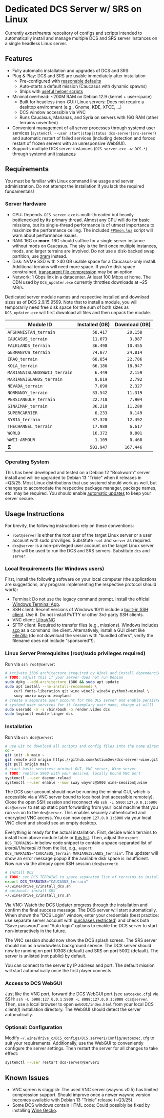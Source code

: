 # Dedicated DCS Server w/ SRS on Linux

Currently *experimental* repository of configs and scripts intended to
automatically install and manage multiple DCS and SRS server instances
on a single headless Linux server.


## Features

* Fully automatic installation and upgrades of DCS and SRS
* Plug & Play: DCS and SRS are usable immediately after installation
  * Pre-configured with [reasonable defaults](./.wine/drive_c/DCS_configs/DCS_defaults/Config/)
  * Auto-starts a default mission (Caucasus with dynamic spawns)
  * Ships with [useful helper scripts](./.wine/drive_c/DCS_configs/DCS_defaults/Scripts/Hooks/)
* Minimal overhead: ~200M RAM on Debian 12.9 (kernel + user-space)
  * Built for headless (non-GUI) Linux servers:
    Does not require a desktop environment (e.g., Gnome, KDE, XFCE, ...)
  * DCS window accessible via VNC
  * Runs Caucasus, Marianas, and Syria on servers with 16G RAM (other terrains unverified)
* Convenient management of all server processes through systemd user services
  (`systemctl --user start|stop|status dcs-server|srs-server`) and automatic
  restart of failed services (including detection and forced restart of frozen
  servers with an unresponsive WebGUI).
* Supports multiple DCS server instances (`DCS_server.exe -w DCS.*`) through
  systemd unit [instances](https://www.freedesktop.org/software/systemd/man/latest/systemd.unit.html#Description)


## Requirements

You must be familiar with Linux command line usage and server administration.
Do not attempt the installation if you lack the required fundamentals!

### Server Hardware

* CPU: Depends. `DCS_server.exe` is multi-threaded but heavily bottlenecked by
  its primary thread. Almost any CPU will do for basic missions, but its
  single-thread performance is of utmost importance to maximize the performance
  ceiling. The included [`FPSmon.lua`](.wine/drive_c/DCS_configs/DCS_defaults/Scripts/Hooks/FPSmon.lua)
  script will warn about performance issues.
* RAM: 16G or **more**. 16G should suffice for a single server instance without
  mods on Caucasus. The sky is the limit once multiple instances, mods, and
  larger terrains are involved. Do not use a disk-backed swap partition, use
  [zram](https://packages.debian.org/stable/systemd-zram-generator) instead.
* Disk: NVMe SSD with >40 GB usable space for a Caucasus-only install.
  Additional terrains will need more space. If you're disk space constrained,
  [transparent file compression](https://btrfs.readthedocs.io/en/latest/Compression.html)
  may be an option.
* Network: 1 Gbps link in a datacenter. At least 100 Mbps at home.
  The CDN used by `DCS_updater.exe` currently throttles downloads at ~25 MB/s.

Dedicated server module names and respective installed and download sizes as of
DCS 2.9.15.9599. Note that to install a module, you will temporarily need free
disk space for the sum of both sizes as `DCS_updater.exe` will first download
all files and then unpack the module.

| Module ID                    | Installed (GB) | Download (GB) |
| ---------------------------- | -------------- | ------------- |
| `AFGHANISTAN_terrain       ` | `      58.417` | `     20.158` |
| `CAUCASUS_terrain          ` | `      11.073` | `      3.987` |
| `FALKLANDS_terrain         ` | `      36.498` | `     10.455` |
| `GERMANYCW_terrain         ` | `      74.077` | `     24.814` |
| `IRAQ_terrain              ` | `      68.854` | `     22.786` |
| `KOLA_terrain              ` | `      66.186` | `     18.947` |
| `MARIANAISLANDSWWII_terrain` | `       6.449` | `      2.159` |
| `MARIANAISLANDS_terrain    ` | `       9.819` | `      2.792` |
| `NEVADA_terrain            ` | `       7.090` | `      2.327` |
| `NORMANDY_terrain          ` | `      33.542` | `     11.319` |
| `PERSIANGULF_terrain       ` | `      22.718` | `      7.904` |
| `SINAIMAP_terrain          ` | `      36.210` | `     11.280` |
| `SUPERCARRIER              ` | `       0.233` | `      0.149` |
| `SYRIA_terrain             ` | `      37.320` | `     12.492` |
| `THECHANNEL_terrain        ` | `      17.980` | `      6.617` |
| `WORLD                     ` | `      16.372` | `      8.801` |
| `WWII-ARMOUR               ` | `       1.109` | `      0.460` |
| **Σ**                        | `     503.947` | `    167.446` |

### Operating System

This has been developed and tested on a Debian 12 "Bookworm" server install
and will be upgraded to Debian 13 "Trixie" when it releases in ~Q3/25. Most
Linux distributions that use systemd should work as well, but changes to
accomodate the respective package manager, package names, etc. may be required.
You should enable [automatic updates](https://wiki.debian.org/UnattendedUpgrades)
to keep your server secure.


## Usage Instructions

For brevity, the following instructions rely on these conventions:

* `root@server` is either the root user of the target Linux server or a user
  account with sudo proviliges. Substitute `root` and `server` as required.
* `dcs@server` is a non-privileged user account on the target Linux server that
  will be used to run the DCS and SRS servers. Substitute `dcs` and `server`.

### Local Requirements (for Windows users)

First, install the following software on your local computer (the applications
are suggestions; any program implementing the respective protocol should work):

* Terminal: Do not use the legacy command prompt. Install the official
  [Windows Terminal App](https://aka.ms/terminal).
* SSH client: Recent versions of Windows 10/11 include a
  [built-in SSH client](https://learn.microsoft.com/en-us/windows/terminal/tutorials/ssh).
  Use it. Do not install PuTTY or other 3rd-party SSH clients.
* VNC client: [UltraVNC](https://github.com/ultravnc/UltraVNC/)
* SFTP client: Required to transfer files (e.g., missions). Windows includes
  [scp](https://learn.microsoft.com/en-us/azure/virtual-machines/copy-files-to-vm-using-scp)
  as a command line client. Alternatively, install a GUI client like
  [FileZilla](https://filezilla-project.org/download.php?show_all=1)
  (do not download the version with "bundled offers", verify the filename does
  not include "sponsored"!).

### Linux Server Prerequisites (root/sudo privileges required)

Run via `ssh root@server`:

```sh
# Activate i386 architecture (required by Wine) and install dependencies
# TODO: adjust this if your server does not run Debian
sudo dpkg --add-architecture i386 && sudo apt update
sudo apt install --no-install-recommends \
	curl fonts-liberation git wine wine32 wine64 python3-minimal \
	sway unzip wayvnc xwayland
# Create a separate user account for the DCS server and enable persistent
# systemd user services for it (exemplary user name, change at will)
sudo useradd -m -s /bin/bash -G render,video dcs
sudo loginctl enable-linger dcs
```

### Installation

Run via `ssh dcs@server`: 

```sh
# use Git to download all scripts and config files into the home directory
cd ~
git init -b main ~
git remote add origin https://github.com/ActiumDev/dcs-server-wine.git
git pull origin main
# start basic services: minimal GUI, VNC server, Wine server
# TODO: replace 5900 with your desired, locally bound VNC port
systemctl --user daemon-reload
systemctl --user enable --now sway wayvnc@5900 wine-session@.wine
```

The DCS user account should now be running the minimal GUI, which is accessible
via a VNC server bound to localhost (not accessible remotely). Close the open
SSH session and reconnect via `ssh -L 5900:127.0.0.1:5900 dcs@server` to set
up static port forwarding from your local machine that you run `ssh` on to the
`dcs@server`. This enables securely authenticated and encrypted VNC access.
You can now open `127.0.0.1:5900` via your local VNC client and should see an
empty desktop.

Everything is ready for the actual installation. First, decide which terrains
to install from above module table or [this list](https://forum.dcs.world/topic/324040-eagle-dynamics-modular-dedicated-server-installer/).
Then, adjust the `export DCS_TERRAINS=` in below code snippet to contain a
space-separated list of *Install/Uninstall id* from the list, e.g.,
`export DCS_TERRAINS="CAUCASUS_terrain MARIANAISLANDS_terrain"`. The updater
will show an error message popup if the available disk space is insufficient.
Now run via the already open SSH session (`dcs@server`):

```sh
# install DCS
# TODO: set DCS_TERRAINS to space separated list of terrains to install
export DCS_TERRAINS="CAUCASUS_terrain"
~/.wine/drive_c/install_dcs.sh
# optional: install SRS
~/.wine/drive_c/install_srs.sh
```

Via VNC: Watch the DCS Updater progress through the installation and confirm
the final success message. The DCS server will start automatically. When shown
the "DCS Login" window, enter your credentials (best practice: use separate
server account with [purchases restricted](https://forum.dcs.world/topic/338207-restrict-purchases-on-server-account-option/#comment-5347613))
and check both "Save password" and "Auto login" options to enable the DCS
server to start non-interactively in the future.

The VNC session should now show the DCS splash screen. The SRS server should
run as a windowless background service. The DCS server should now be running
on port 10308 (default) and SRS on port 5002 (default).
The server is unlisted (not public) by default.

You can connect to the server by IP address and port. The default mission will
start automatically once the first player connects.

### Access to DCS WebGUI

Just like the VNC port, forward the DCS WebGUI port (see `autoexec.cfg`) via
SSH: `ssh -L 5900:127.0.0.1:5900 -L 8088:127.0.0.1:8088 dcs@server`.
Then, use a local browser to open `WebGUI/index.html` from your local DCS
client(!) installation directory. The WebGUI should detect the server
automatically.

### Optional: Configuration

Modify `~/.wine/drive_c/DCS_configs/DCS.server1/Config/autoexec.cfg` to suit
your requirements. Additionally, use the WebGUI to conveniently configure the
server settings. Then restart the server for all changes to take effect:
```sh
systemctl --user restart dcs-server@server1
```


## Known Issues

* VNC screen is sluggish: The used VNC server (wayvnc v0.5) has limited compression support. Should improve once a newer wayvnc version becomes available with Debian 13 "Trixie" release (~Q3/25).
* Some DCS windows contain HTML code: Could possibly be fixed by installing [Wine Gecko](https://gitlab.winehq.org/wine/wine/-/wikis/Gecko).
